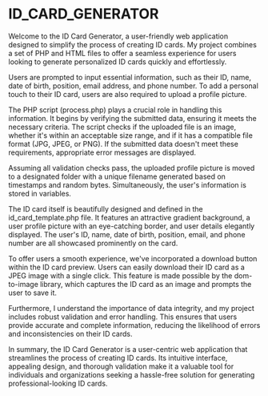# ID_CARD_GENERATOR
Welcome to the ID Card Generator, a user-friendly web application designed to simplify the process of creating ID cards. My project combines a set of PHP and HTML files to offer a seamless experience for users looking to generate personalized ID cards quickly and effortlessly.

 Users are prompted to input essential information, such as their ID, name, date of birth, position, email address, and phone number. To add a personal touch to their ID card, users are also required to upload a profile picture.

The PHP script (process.php) plays a crucial role in handling this information. It begins by verifying the submitted data, ensuring it meets the necessary criteria. The script checks if the uploaded file is an image, whether it's within an acceptable size range, and if it has a compatible file format (JPG, JPEG, or PNG). If the submitted data doesn't meet these requirements, appropriate error messages are displayed.

Assuming all validation checks pass, the uploaded profile picture is moved to a designated folder with a unique filename generated based on timestamps and random bytes. Simultaneously, the user's information is stored in variables.

The ID card itself is beautifully designed and defined in the id_card_template.php file. It features an attractive gradient background, a user profile picture with an eye-catching border, and user details elegantly displayed. The user's ID, name, date of birth, position, email, and phone number are all showcased prominently on the card.

To offer users a smooth experience, we've incorporated a download button within the ID card preview. Users can easily download their ID card as a JPEG image with a single click. This feature is made possible by the dom-to-image library, which captures the ID card as an image and prompts the user to save it.

Furthermore, I understand the importance of data integrity, and my project includes robust validation and error handling. This ensures that users provide accurate and complete information, reducing the likelihood of errors and inconsistencies on their ID cards.

In summary, the ID Card Generator is a user-centric web application that streamlines the process of creating ID cards. Its intuitive interface, appealing design, and thorough validation make it a valuable tool for individuals and organizations seeking a hassle-free solution for generating professional-looking ID cards.
